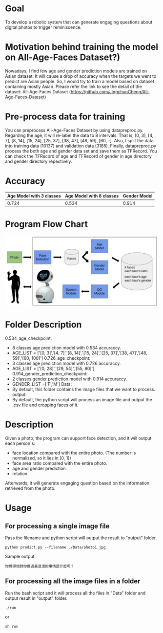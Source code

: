 # Goal
To develop a robotic system that can generate engaging questions about digital photos to trigger reminiscence.

# Motivation behind training the model on All-Age-Faces Dataset?)
Nowadays, I find few age and gender prediction models are trained on Asian dataset.
It will cause a drop of accuracy when the targets we went to predict are Asian people.
So, I would try to train a model based on dataset containing mostly Asian.
Please refer the link to see the detail of the dataset: All-Age-Faces Dataset
(https://github.com/JingchunCheng/All-Age-Faces-Dataset) 

# Pre-process data for training
You can preprocess All-Age-Faces Dataset by using datapreproc.py. Regarding the age, it will re-label the data to 
8 intervals. That is, [0, 3], [4, 7], [8, 14], [15, 24], [25, 37], [38, 47], [48, 59], [60, -]. 
Also, I split the data into training data (10137) and validation data (3185).
Finally, datapreproc.py process the both age and gender data set and save them as TFRecord.
You can check the TFRecord of age and TFRecord of gender in age directory and gender directory repectively.

# Accuracy
| Age Model with 3 classes | Age Model with 8 classes | Gender Model |
|--------------------------| ------------------------ | -------------|
|           0.724          |            0.534         |    0.914     |

# Program Flow Chart
![image](https://github.com/middleyuan/All-Age-Faces-Dataset/blob/master/flow_chart.png)

# Folder Description
0.534_age_checkpoint:
* 8 classes age prediction model with 0.534 accuraccy.
* AGE_LIST = ['[0, 3]','[4, 7]','[8, 14]','[15, 24]','[25, 37]','[38, 47]','[48, 59]','[60, 100]']
0.726_age_checkpoint:
* 3 classes age prediction model with 0.726 accuraccy.
* AGE_LIST = ['[0, 28]','[29, 54]','[55, 80]']
0.914_gender_prediction_checkpoint:
* 2 classes gender prediction model with 0.914 accuraccy.
* GENDER_LIST =['F','M']
Data:
* By default, this folder contains the image files that we want to process.
output:
* By default, the python script will process an image file and output the .csv file and cropping faces of it.

# Description
Given a photo, the program can support face detection, and it will output each person's:

* face location compared with the entire photo. (The number is normalized, so it lies in [0, 1])
* face area ratio compared with the entire photo.
* age and gender prediction. 
* relation.

Afterwards, it will generate engaging question based on the information retrieved from the photo.

# Usage 

## For processing a single image file 
Pass the filename and python script will output the result to "output" folder.
```
python predict.py --filename ./Data/photo1.jpg
```

Sample output: 
```
你覺得他對你做過最浪漫的事情是什麽呢？
```

## For processing all the image files in a folder
Run the bash script and it will process all the files in "Data" folder and output result in "output" folder.
```
./run
```
or 
```
sh run
```
